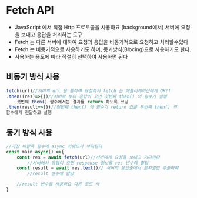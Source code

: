 # Fetch API
- JavaScript 에서 직접 Http 프로토콜을 사용하요 (background에서) 서버에
요청을 보내고 응답을 처리하는 도구
- Fetch 는 다른 서버에 대하여 요청과 응답을 비동기적으로 요청하고 처리할수있다
- Fetch 는 비동기적으로 사용하기도 하며, 동기방식(Blocing)으로 사용하기도
한다. 
- 사용하는 용도에 따라 적절히 선택하여 사용하면 된다

## 비동기 방식 사용
```js
fetch(url)//서버의 url 을 통하여 요청하기 fetch 는 애플리케이션에게 OK!!
.then((res)=>{})//서버로 부터 응답이 오면 첫번째 then() 의 함수가 실행
	첫번째 then() 함수에서는 결과를 return 하도록 코딩
.then(result=>{})//첫번째 then() 의 함수가 return 값을 두번째 then() 의
함수에게 전달하고 실행	
```
## 동기 방식 사용
```js
//가장 바깥족 함수에 async 키워드가 부착된다
const main async() =>{
	const res = await fetch(url)//서버에게 요청을 보내고 기다린다
		//서버에서 응답이 오면 response 정보를 res 변수에 할당
	const result = await res.text()// 서버의 응답중에서 문자열만 추출하여
		//result 변수에 할당

	//result 변수를 사용하요 다른 코드 사
}
